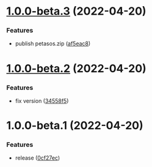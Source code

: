 # [1.0.0-beta.3](https://github.com/TouK/petasos/compare/v1.0.0-beta.2...v1.0.0-beta.3) (2022-04-20)


### Features

* publish petasos.zip ([af5eac8](https://github.com/TouK/petasos/commit/af5eac899c665950250ef5420f731e4e858a3746))

# [1.0.0-beta.2](https://github.com/TouK/petasos/compare/v1.0.0-beta.1...v1.0.0-beta.2) (2022-04-20)


### Features

* fix version ([34558f5](https://github.com/TouK/petasos/commit/34558f5462c46345444433685f96845bba511a0a))

# 1.0.0-beta.1 (2022-04-20)


### Features

* release ([0cf27ec](https://github.com/TouK/petasos/commit/0cf27ecba1e02f680901c56b0e0c154936a4239b))
